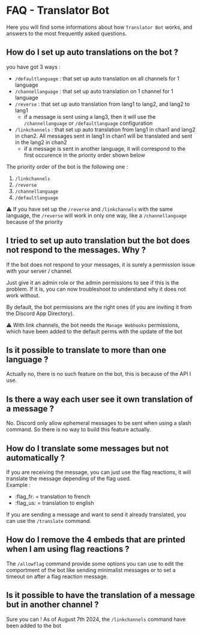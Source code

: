 # FAQ - Translator Bot

Here you will find some informations about how `Translator Bot` works, and answers to the most frequently asked questions.

## How do I set up auto translations on the bot ?

you have got 3 ways :  
- `/defaultlanguage` : that set up auto translation on all channels for 1 language
- `/channellanguage` : that set up auto translation on 1 channel for 1 language
- `/reverse` : that set up auto translation from lang1 to lang2, and lang2 to lang1
    - if a message is sent using a lang3, then it will use the `/channellanguage` or `/defaultlanguage` configuration
- `/linkchannels` : that set up auto translation from lang1 in chan1 and lang2 in chan2. All messages sent in lang1 in chan1 will be translated and sent in the lang2 in chan2
    - if a message is sent in another language, it will correspond to the first occurence in the priority order shown below

The priority order of the bot is the following one :
1. `/linkchannels`
2. `/reverse`
3. `/channellanguage`
4. `/defaultlanguage`

:warning: If you have set up the `/reverse` and `/linkchannels` with the same language, the `/reverse` will work in only one way, like a `/channellanguage` because of the priority

## I tried to set up auto translation but the bot does not respond to the messages. Why ?

If the bot does not respond to your messages, it is surely a permission issue with your server / channel.  

Just give it an admin role or the admin permissions to see if this is the problem. If it is, you can now troubleshoot to understand why it does not work without.

By default, the bot permissions are the right ones (if you are inviting it from the Discord App Directory).

:warning: With link channels, the bot needs the `Manage Webhooks` permissions, which have been added to the default perms with the update of the bot

## Is it possible to translate to more than one language ?

Actually no, there is no such feature on the bot, this is because of the API I use.

## Is there a way each user see it own translation of a message ?

No. Discord only allow ephemeral messages to be sent when using a slash command. So there is no way to build this feature actually.

## How do I translate some messages but not automatically ?

If you are receiving the message, you can just use the flag reactions, it will translate the message depending of the flag used.  
Example :  
- :flag_fr: = translation to french  
- :flag_us: = translation to english

If you are sending a message and want to send it already translated, you can use the `/translate` command.

## How do I remove the 4 embeds that are printed when I am using flag reactions ?

The `/allowflag` command provide some options you can use to edit the comportment of the bot like sending minimalist messages or to set a timeout on after a flag reaction message.

## Is it possible to have the translation of a message but in another channel ?

Sure you can ! As of August 7th 2024, the `/linkchannels` command have been added to the bot